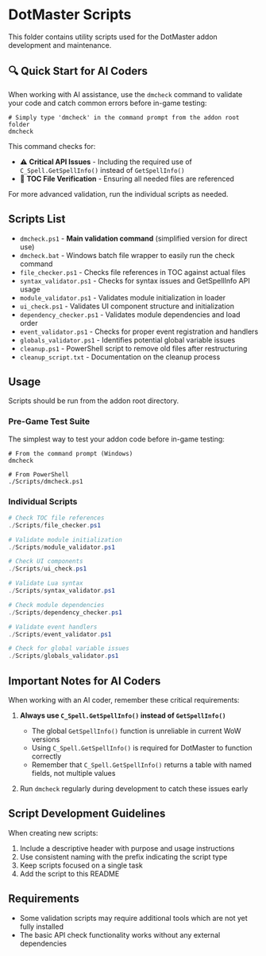 # DotMaster Scripts

This folder contains utility scripts used for the DotMaster addon development and maintenance.

## 🔍 Quick Start for AI Coders

When working with AI assistance, use the `dmcheck` command to validate your code and catch common errors before in-game testing:

```
# Simply type 'dmcheck' in the command prompt from the addon root folder
dmcheck
```

This command checks for:
- ⚠️ **Critical API Issues** - Including the required use of `C_Spell.GetSpellInfo()` instead of `GetSpellInfo()`
- 📄 **TOC File Verification** - Ensuring all needed files are referenced

For more advanced validation, run the individual scripts as needed.

## Scripts List

- `dmcheck.ps1` - **Main validation command** (simplified version for direct use)
- `dmcheck.bat` - Windows batch file wrapper to easily run the check command
- `file_checker.ps1` - Checks file references in TOC against actual files
- `syntax_validator.ps1` - Checks for syntax issues and GetSpellInfo API usage
- `module_validator.ps1` - Validates module initialization in loader
- `ui_check.ps1` - Validates UI component structure and initialization
- `dependency_checker.ps1` - Validates module dependencies and load order
- `event_validator.ps1` - Checks for proper event registration and handlers
- `globals_validator.ps1` - Identifies potential global variable issues
- `cleanup.ps1` - PowerShell script to remove old files after restructuring
- `cleanup_script.txt` - Documentation on the cleanup process

## Usage

Scripts should be run from the addon root directory.

### Pre-Game Test Suite

The simplest way to test your addon code before in-game testing:

```
# From the command prompt (Windows)
dmcheck

# From PowerShell
./Scripts/dmcheck.ps1
```

### Individual Scripts

```powershell
# Check TOC file references
./Scripts/file_checker.ps1

# Validate module initialization
./Scripts/module_validator.ps1

# Check UI components
./Scripts/ui_check.ps1

# Validate Lua syntax
./Scripts/syntax_validator.ps1

# Check module dependencies
./Scripts/dependency_checker.ps1

# Validate event handlers
./Scripts/event_validator.ps1

# Check for global variable issues
./Scripts/globals_validator.ps1
```

## Important Notes for AI Coders

When working with an AI coder, remember these critical requirements:

1. **Always use `C_Spell.GetSpellInfo()` instead of `GetSpellInfo()`**
   - The global `GetSpellInfo()` function is unreliable in current WoW versions
   - Using `C_Spell.GetSpellInfo()` is required for DotMaster to function correctly
   - Remember that `C_Spell.GetSpellInfo()` returns a table with named fields, not multiple values

2. Run `dmcheck` regularly during development to catch these issues early

## Script Development Guidelines

When creating new scripts:
1. Include a descriptive header with purpose and usage instructions
2. Use consistent naming with the prefix indicating the script type
3. Keep scripts focused on a single task
4. Add the script to this README

## Requirements

- Some validation scripts may require additional tools which are not yet fully installed
- The basic API check functionality works without any external dependencies 